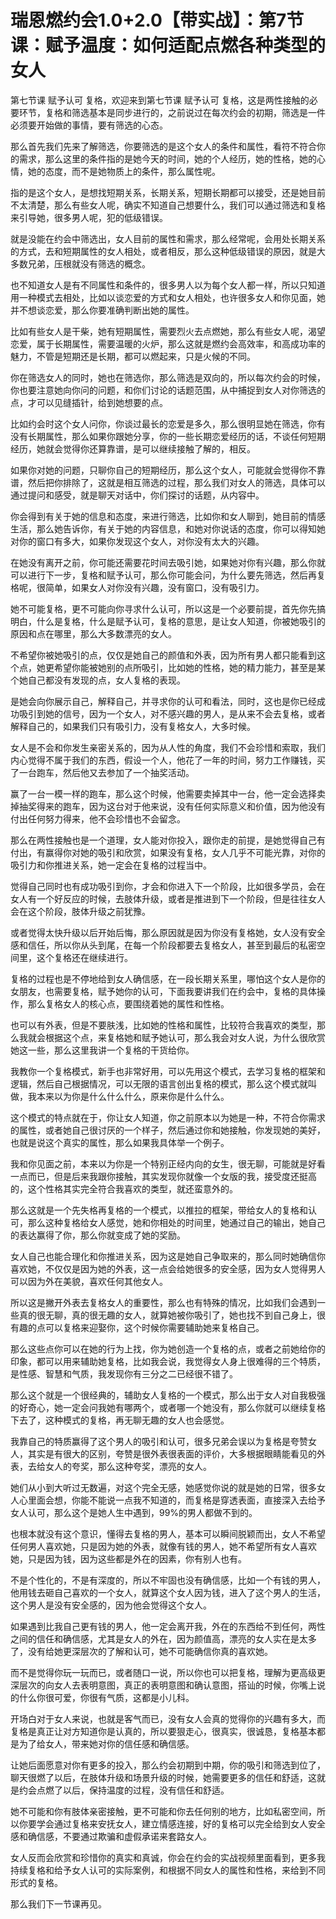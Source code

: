 # 瑞恩燃约会1.0+2.0【带实战】：第7节课：赋予温度：如何适配点燃各种类型的女人

第七节课 赋予认可 复格，欢迎来到第七节课 赋予认可 复格，这是两性接触的必要环节，复格和筛选基本是同步进行的，之前说过在每次约会的初期，筛选是一件必须要开始做的事情，要有筛选的心态。

那么首先我们先来了解筛选，你要筛选的是这个女人的条件和属性，看符不符合你的需求，那么这里的条件指的是她今天的时间，她的个人经历，她的性格，她的心情，她的态度，而不是她物质上的条件，那么属性呢。

指的是这个女人，是想找短期关系，长期关系，短期长期都可以接受，还是她目前不太清楚，那么有些女人呢，确实不知道自己想要什么，我们可以通过筛选和复格来引导她，很多男人呢，犯的低级错误。

就是没能在约会中筛选出，女人目前的属性和需求，那么经常呢，会用处长期关系的方式，去和短期属性的女人相处，或者相反，那么这种低级错误的原因，就是大多数兄弟，压根就没有筛选的概念。

也不知道女人是有不同属性和条件的，很多男人以为每个女人都一样，所以只知道用一种模式去相处，比如以谈恋爱的方式和女人相处，也许很多女人和你见面，她并不想谈恋爱，那么你要准确判断出她的属性。

比如有些女人是干柴，她有短期属性，需要烈火去点燃她，那么有些女人呢，渴望恋爱，属于长期属性，需要温暖的火炉，那么这就是燃约会高效率，和高成功率的魅力，不管是短期还是长期，都可以燃起来，只是火候的不同。

你在筛选女人的同时，她也在筛选你，那么筛选是双向的，所以每次约会的时候，你也要注意她向你问的问题，和你们讨论的话题范围，从中捕捉到女人对你筛选的点，才可以见缝插针，给到她想要的点。

比如约会时这个女人问你，你谈过最长的恋爱是多久，那么很明显她在筛选，你有没有长期属性，那么如果你跟她分享，你的一些长期恋爱经历的话，不谈任何短期经历，她就会觉得你还算靠谱，是可以继续接触了解的，相反。

如果你对她的问题，只聊你自己的短期经历，那么这个女人，可能就会觉得你不靠谱，然后把你排除了，这就是相互筛选的过程，那么我们对女人的筛选，具体可以通过提问和感受，就是聊天对话中，你们探讨的话题，从内容中。

你会得到有关于她的信息和态度，来进行筛选，比如你和女人聊到，她目前的情感生活，那么她告诉你，有关于她的内容信息，和她对你说话的态度，你可以得知她对你的窗口有多大，如果你发现这个女人，对你没有太大的兴趣。

在她没有离开之前，你可能还需要花时间去吸引她，如果她对你有兴趣，那么你就可以进行下一步，复格和赋予认可，那么你可能会问，为什么要先筛选，然后再复格呢，很简单，如果女人对你没有兴趣，没有窗口，没有吸引力。

她不可能复格，更不可能向你寻求什么认可，所以这是一个必要前提，首先你先搞明白，什么是复格，什么是赋予认可，复格的意思，是让女人知道，你被她吸引的原因和点在哪里，那么大多数漂亮的女人。

不希望你被她吸引的点，仅仅是她自己的颜值和外表，因为所有男人都只能看到这个点，她更希望你能被她别的点所吸引，比如她的性格，她的精力能力，甚至是某个她自己都没有发现的点，女人复格的表现。

是她会向你展示自己，解释自己，并寻求你的认可和看法，同时，这也是你已经成功吸引到她的信号，因为一个女人，对不感兴趣的男人，是从来不会去复格，或者解释自己的，如果我们只有吸引力，没有复格女人，大多时候。

女人是不会和你发生亲密关系的，因为从人性的角度，我们不会珍惜和索取，我们内心觉得不属于我们的东西，假设一个人，他花了一年的时间，努力工作赚钱，买了一台跑车，然后他又去参加了一个抽奖活动。

赢了一台一模一样的跑车，那么这个时候，他需要卖掉其中一台，他一定会选择卖掉抽奖得来的跑车，因为这台对于他来说，没有任何实际意义和价值，因为他没有付出任何努力得来，他不会珍惜也不会留念。

那么在两性接触也是一个道理，女人能对你投入，跟你走的前提，是她觉得自己有付出，有赢得你对她的吸引和欣赏，如果没有复格，女人几乎不可能光靠，对你的吸引力和你推进关系，她一定会在复格的过程当中。

觉得自己同时也有成功吸引到你，才会和你进入下一个阶段，比如很多学员，会在女人有一个好反应的时候，去肢体升级，或者是推进到下一个阶段，但是往往女人会在这个阶段，肢体升级之前犹豫。

或者觉得太快升级以后开始后悔，那么原因就是因为你没有复格她，女人没有安全感和信任，所以你从头到尾，在每一个阶段都要去复格女人，甚至到最后的私密空间里，这个复格还在继续进行。

复格的过程也是不停地给到女人确信感，在一段长期关系里，哪怕这个女人是你的女朋友，也需要复格，赋予她你的认可，下面我要讲我们在约会中，复格的具体操作，那么复格女人的核心点，要围绕着她的属性和性格。

也可以有外表，但是不要肤浅，比如她的性格和属性，比较符合我喜欢的类型，那么我就会根据这个点，来复格她和赋予她认可，那么我会对女人说，为什么很欣赏她这一些，那么这里我讲一个复格的干货给你。

我教你一个复格模式，新手也非常好用，可以先用这个模式，去学习复格的框架和逻辑，然后自己根据情况，可以无限的语言创出复格的模式，那么这个模式就叫做，我本来以为你是什么什么什么，原来你是什么什么。

这个模式的特点就在于，你让女人知道，你之前原本以为她是一种，不符合你需求的属性，或者她自己很讨厌的一个样子，然后通过你和她接触，你发现她的美好，也就是说这个真实的属性，那么如果我具体举一个例子。

我和你见面之前，本来以为你是一个特别正经内向的女生，很无聊，可能就是好看一点而已，但是后来我跟你接触，其实发现你就像一个女版的我，接受度还挺高的，这个性格其实完全符合我喜欢的类型，就还蛮意外的。

那么这就是一个先失格再复格的一个模式，以推拉的框架，带给女人的复格和认可，那么这种复格给女人感觉，她和你相处的时间里，她通过自己的输出，她自己的表达赢得了你，那么你就变成了她的奖励。

女人自己也能合理化和你推进关系，因为这是她自己争取来的，那么同时她确信你喜欢她，不仅仅是因为她的外表，这一点会给她很多的安全感，因为女人觉得男人可以因为外在美貌，喜欢任何其他女人。

所以这是撇开外表去复格女人的重要性，那么也有特殊的情况，比如我们会遇到一些真的很无聊，真的很无趣的女人，就算她被你吸引了，她也找不到自己身上，很有趣的点可以复格来迎娶你，这个时候你需要辅助她来复格自己。

那么这些点你可以在她的行为上找，你为她创造一个复格的点，或者之前她给你的印象，都可以用来辅助她复格，比如我会说，我觉得女人身上很难得的三个特质，是性感、智慧和气质，我发现你有三分之二已经很不错了。

那么这个就是一个很经典的，辅助女人复格的一个模式，那么出于女人对自我极强的好奇心，她一定会问我她有哪两个，或者哪一个她没有，那么你就可以继续复格下去了，这种模式的复格，再无聊无趣的女人也会感觉。

我靠自己的特质赢得了这个男人的吸引和认可，很多兄弟会误以为复格是夸赞女人，其实是有很大的区别，夸赞是很外表很表面的评价，大多根据眼睛能看见的外表，去给女人的夸奖，那么这种夸奖，漂亮的女人。

她们从小到大听过无数遍，对这个完全无感，她感觉你说的就是她的日常，很多女人心里面会想，你能不能说一点我不知道的，而复格是穿透表面，直接深入去给予女人认可，那么这个是她人生中遇到，99%的男人都做不到的。

也根本就没有这个意识，懂得去复格的男人，基本可以瞬间脱颖而出，女人不希望任何男人喜欢她，只是因为她的外表，就像有钱的男人，她不希望所有女人喜欢她，只是因为钱，因为这些都是外在的因素，你有别人也有。

不是个性化的，不是有深度的，所以不牢固也没有确信感，比如一个有钱的男人，他用钱去砸自己喜欢的一个女人，就算这个女人因为钱，进入了这个男人的生活，这个男人是没有安全感的，因为他会觉得这个女人。

如果遇到比我自己更有钱的男人，他一定会离开我，外在的东西给不到任何，两性之间的信任和确信感，尤其是女人的外在，因为颜值高，漂亮的女人实在是太多了，没有给她更深层次的了解和认可，她不可能确信你真的喜欢她。

而不是觉得你玩一玩而已，或者随口一说，所以你也可以把复格，理解为更高级更深层次的向女人去表明意图，真正的表明意图和确认意图，搭讪的时候，你嘴上说的什么你很可爱，你很有气质，这都是小儿科。

开场白对于女人来说，也就是客气而已，没有女人会真的觉得你的兴趣有多大，而复格是真正让对方知道你是认真的，所以要狠走心，很真实，很诚恳，复格基本都是为了给女人，带来她对你的信任感和确信感。

让她后面愿意对你有更多的投入，那么约会初期到中期，你的吸引和筛选到位了，聊天很燃了以后，在肢体升级和场景升级的时候，她需要更多的信任和舒适，这就是约会点燃了以后，保持温度的过程，没有信任和舒适。

她不可能和你有肢体亲密接触，更不可能和你去任何别的地方，比如私密空间，所以你要学会通过复格来安抚女人，建立情感连接，好的复格可以完全给到女人安全感和确信感，不要通过欺骗和虚假承诺来套路女人。

女人反而会欣赏和珍惜你的真实和真诚，你会在约会的实战视频里面看到，更多我持续复格和给予女人认可的实际案例，和根据不同女人的属性和性格，来给到不同形式的复格。

那么我们下一节课再见。